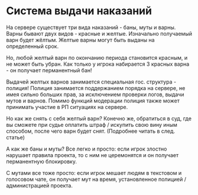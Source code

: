 # Система выдачи наказаний

На сервере существует три вида наказаний - баны, муты и варны. Варны бывают двух видов - красные и желтые. Изначально получаемый варн будет жёлтым. Желтые варны могут быть выданы на определенный срок.

Но, любой желтый варн по окончанию периода становится красным, и не может быть убран. 
Как только у игрока набирается 3 красных варна - он получает перманентный бан!

Выдачей желтых варнов занимается специальная гос. структура - полиция! Полиция занимается поддержанием порядка на сервере, не имея сильно больших прав, за исключением проверки логов, выдачи мутов и варнов. Помимо функций модерации полиция также может принимать участие в РП ситуациях на сервере.

Но как же снять с себя желтый варн? Конечно же, обратиться в суд, где вы сможете при судье оплатить штраф / искупить свою вину иным способом, после чего варн будет снят. (Подробнее читать в след. статье)

А как же баны и муты? Все легко и просто: если игрок злостно нарушает правила проекта, то с ним не церемонятся и он получает перманентную блокировку.

С мутами все тоже просто: если игрок мешает людям в текстовом и голосовом чате, он получает мут на время, установленное полицией / администрацией проекта.